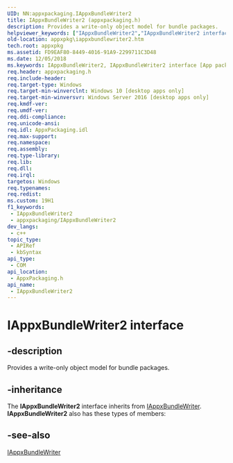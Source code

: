 ```yaml
---
UID: NN:appxpackaging.IAppxBundleWriter2
title: IAppxBundleWriter2 (appxpackaging.h)
description: Provides a write-only object model for bundle packages.
helpviewer_keywords: ["IAppxBundleWriter2","IAppxBundleWriter2 interface [App packaging and management]","IAppxBundleWriter2 interface [App packaging and management]","described","appxpackaging/IAppxBundleWriter2","appxpkg.iappxbundlewriter2"]
old-location: appxpkg\iappxbundlewriter2.htm
tech.root: appxpkg
ms.assetid: FD9EAF80-8449-4016-91A9-2299711C3D48
ms.date: 12/05/2018
ms.keywords: IAppxBundleWriter2, IAppxBundleWriter2 interface [App packaging and management], IAppxBundleWriter2 interface [App packaging and management],described, appxpackaging/IAppxBundleWriter2, appxpkg.iappxbundlewriter2
req.header: appxpackaging.h
req.include-header: 
req.target-type: Windows
req.target-min-winverclnt: Windows 10 [desktop apps only]
req.target-min-winversvr: Windows Server 2016 [desktop apps only]
req.kmdf-ver: 
req.umdf-ver: 
req.ddi-compliance: 
req.unicode-ansi: 
req.idl: AppxPackaging.idl
req.max-support: 
req.namespace: 
req.assembly: 
req.type-library: 
req.lib: 
req.dll: 
req.irql: 
targetos: Windows
req.typenames: 
req.redist: 
ms.custom: 19H1
f1_keywords:
 - IAppxBundleWriter2
 - appxpackaging/IAppxBundleWriter2
dev_langs:
 - c++
topic_type:
 - APIRef
 - kbSyntax
api_type:
 - COM
api_location:
 - AppxPackaging.h
api_name:
 - IAppxBundleWriter2
---
```


# IAppxBundleWriter2 interface


## -description

Provides a write-only object model for bundle packages.

## -inheritance

The <b>IAppxBundleWriter2</b> interface inherits from <a href="/windows/desktop/api/appxpackaging/nn-appxpackaging-iappxbundlewriter">IAppxBundleWriter</a>. <b>IAppxBundleWriter2</b> also has these types of members:

## -see-also

<a href="/windows/desktop/api/appxpackaging/nn-appxpackaging-iappxbundlewriter">IAppxBundleWriter</a>
